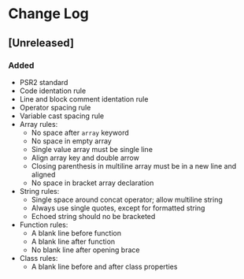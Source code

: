 # Change Log

## [Unreleased]
### Added
  * PSR2 standard
  * Code identation rule
  * Line and block comment identation rule
  * Operator spacing rule
  * Variable cast spacing rule
  * Array rules:
    - No space after `array` keyword
    - No space in empty array
    - Single value array must be single line
    - Align array key and double arrow
    - Closing parenthesis in multiline array must be in a new line and aligned
    - No space in bracket array declaration
  * String rules:
    - Single space around concat operator; allow multiline string
    - Always use single quotes, except for formatted string
    - Echoed string should no be bracketed
  * Function rules:
    - A blank line before function
    - A blank line after function
    - No blank line after opening brace
  * Class rules:
    - A blank line before and after class properties
